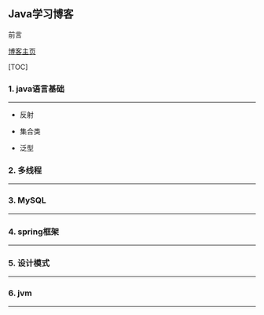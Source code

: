 ## Java学习博客

前言

[博客主页](https://tru-xu.github.io)

[TOC]



### 1.  java语言基础

------

- 反射

- 集合类

- 泛型


### 2. 多线程

------



### 3. MySQL

------



### 4. spring框架

------



### 5. 设计模式

------



### 6. jvm

------

